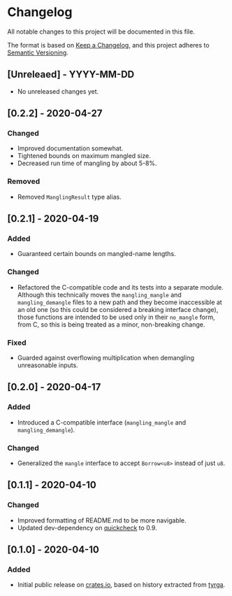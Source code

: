 # Changelog
All notable changes to this project will be documented in this file.

The format is based on [Keep a Changelog](https://keepachangelog.com/en/1.0.0/),
and this project adheres to [Semantic Versioning](https://semver.org/spec/v2.0.0.html).

## [Unreleaed] - YYYY-MM-DD
- No unreleased changes yet.

## [0.2.2] - 2020-04-27
### Changed
- Improved documentation somewhat.
- Tightened bounds on maximum mangled size.
- Decreased run time of mangling by about 5-8%.

### Removed
- Removed `ManglingResult` type alias.

## [0.2.1] - 2020-04-19
### Added
- Guaranteed certain bounds on mangled-name lengths.

### Changed
- Refactored the C-compatible code and its tests into a separate module.
  Although this technically moves the `mangling_mangle` and `mangling_demangle`
  files to a new path and they become inaccessible at an old one (so this could
  be considered a breaking interface change), those functions are intended to
  be used only in their `no_mangle` form, from C, so this is being treated as a
  minor, non-breaking change.

### Fixed
- Guarded against overflowing multiplication when demangling unreasonable inputs.

## [0.2.0] - 2020-04-17
### Added
- Introduced a C-compatible interface (`mangling_mangle` and `mangling_demangle`).

### Changed
- Generalized the `mangle` interface to accept `Borrow<u8>` instead of just `u8`.

## [0.1.1] - 2020-04-10
### Changed
- Improved formatting of README.md to be more navigable.
- Updated dev-dependency on [quickcheck] to 0.9.

## [0.1.0] - 2020-04-10
### Added
- Initial public release on [crates.io], based on history extracted from [tyrga].

[crates.io]: https://crates.io
[quickcheck]: https://github.com/BurntSushi/quickcheck
[tyrga]: https://github.com/kulp/tyrga

